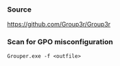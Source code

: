 ### Source
https://github.com/Group3r/Group3r

### Scan for GPO misconfiguration
```
Grouper.exe -f <outfile> 
```

